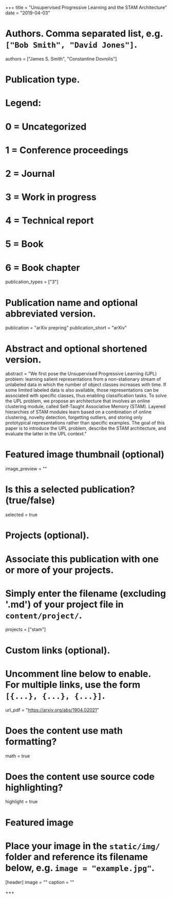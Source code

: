 +++
title = "Unsupervised Progressive Learning and the STAM Architecture"
date = "2019-04-03"

# Authors. Comma separated list, e.g. `["Bob Smith", "David Jones"]`.
authors = ["James S. Smith", "Constantine Dovrolis"]

# Publication type.
# Legend:
# 0 = Uncategorized
# 1 = Conference proceedings
# 2 = Journal
# 3 = Work in progress
# 4 = Technical report
# 5 = Book
# 6 = Book chapter
publication_types = ["3"]

# Publication name and optional abbreviated version.
publication = "arXiv prepring"
publication_short = "arXiv"

# Abstract and optional shortened version.
abstract = "We first pose the Unsupervised Progressive Learning (UPL) problem: learning salient representations from a non-stationary stream of unlabeled data in which the number of object classes increases with time. If some limited labeled data is also available, those representations can be associated with specific classes, thus enabling classification tasks. To solve the UPL problem, we propose an architecture that involves an online clustering module, called Self-Taught Associative Memory (STAM). Layered hierarchies of STAM modules learn based on a combination of online clustering, novelty detection, forgetting outliers, and storing only prototypical representations rather than specific examples. The goal of this paper is to introduce the UPL problem, describe the STAM architecture, and evaluate the latter in the UPL context."

# Featured image thumbnail (optional)
image_preview = ""

# Is this a selected publication? (true/false)
selected = true

# Projects (optional).
#   Associate this publication with one or more of your projects.
#   Simply enter the filename (excluding '.md') of your project file in `content/project/`.
projects = ["stam"]

# Custom links (optional).
#   Uncomment line below to enable. For multiple links, use the form `[{...}, {...}, {...}]`.
url_pdf = "https://arxiv.org/abs/1904.02021"

# Does the content use math formatting?
math = true

# Does the content use source code highlighting?
highlight = true

# Featured image
# Place your image in the `static/img/` folder and reference its filename below, e.g. `image = "example.jpg"`.
[header]
image = ""
caption = ""

+++

